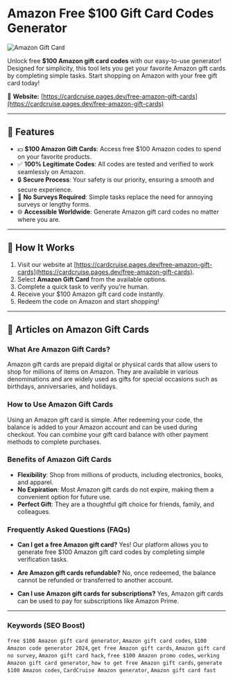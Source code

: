 # Amazon Free $100 Gift Card Codes Generator

![Amazon Gift Card]([https://www.shutterstock.com/image-vector/amazon-gift-card-flat-color-600nw-2308521197.jpg)

Unlock free **$100 Amazon gift card codes** with our easy-to-use generator! Designed for simplicity, this tool lets you get your favorite Amazon gift cards by completing simple tasks. Start shopping on Amazon with your free gift card today!

🔗 **Website:** [https://cardcruise.pages.dev/free-amazon-gift-cards](https://cardcruise.pages.dev/free-amazon-gift-cards)

---

## 🚀 Features

- 💵 **$100 Amazon Gift Cards**: Access free $100 Amazon codes to spend on your favorite products.
- ✅ **100% Legitimate Codes**: All codes are tested and verified to work seamlessly on Amazon.
- 🔒 **Secure Process**: Your safety is our priority, ensuring a smooth and secure experience.
- 🎯 **No Surveys Required**: Simple tasks replace the need for annoying surveys or lengthy forms.
- 🌐 **Accessible Worldwide**: Generate Amazon gift card codes no matter where you are.

---

## 📖 How It Works

1. Visit our website at [https://cardcruise.pages.dev/free-amazon-gift-cards](https://cardcruise.pages.dev/free-amazon-gift-cards).
2. Select **Amazon Gift Card** from the available options.
3. Complete a quick task to verify you’re human.
4. Receive your $100 Amazon gift card code instantly.
5. Redeem the code on Amazon and start shopping!

---

## 📝 Articles on Amazon Gift Cards

### What Are Amazon Gift Cards?
Amazon gift cards are prepaid digital or physical cards that allow users to shop for millions of items on Amazon. They are available in various denominations and are widely used as gifts for special occasions such as birthdays, anniversaries, and holidays.

### How to Use Amazon Gift Cards
Using an Amazon gift card is simple. After redeeming your code, the balance is added to your Amazon account and can be used during checkout. You can combine your gift card balance with other payment methods to complete purchases.

### Benefits of Amazon Gift Cards
- **Flexibility**: Shop from millions of products, including electronics, books, and apparel.
- **No Expiration**: Most Amazon gift cards do not expire, making them a convenient option for future use.
- **Perfect Gift**: They are a thoughtful gift choice for friends, family, and colleagues.

### Frequently Asked Questions (FAQs)
- **Can I get a free Amazon gift card?**
  Yes! Our platform allows you to generate free $100 Amazon gift card codes by completing simple verification tasks.

- **Are Amazon gift cards refundable?**
  No, once redeemed, the balance cannot be refunded or transferred to another account.

- **Can I use Amazon gift cards for subscriptions?**
  Yes, Amazon gift cards can be used to pay for subscriptions like Amazon Prime.

---

### Keywords (SEO Boost)

`free $100 Amazon gift card generator`, `Amazon gift card codes`, `$100 Amazon code generator 2024`, `get free Amazon gift cards`, `Amazon gift card no survey`, `Amazon gift card hack`, `free $100 Amazon promo codes`, `working Amazon gift card generator`, `how to get free Amazon gift cards`, `generate $100 Amazon codes`, `CardCruise Amazon generator`, `Amazon gift card fast`
